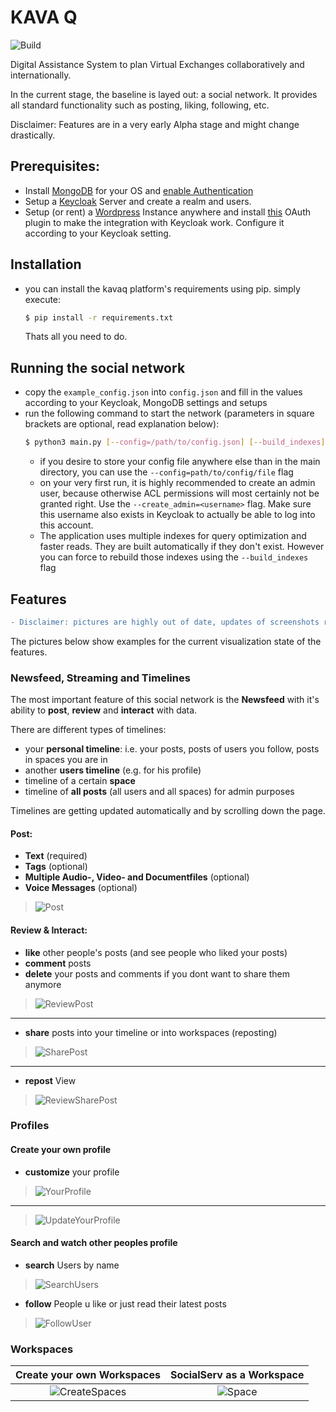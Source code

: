# KAVA Q
![Build](https://github.com/KMI-KPZ/kavaq/actions/workflows/deploy.yml/badge.svg)

Digital Assistance System to plan Virtual Exchanges collaboratively and internationally.

In the current stage, the baseline is layed out: a social network. It provides all standard functionality such as posting, liking, following, etc.

Disclaimer: Features are in a very early Alpha stage and might change drastically.

## Prerequisites:

- Install [MongoDB](https://docs.mongodb.com/manual/installation/) for your OS and [enable Authentication](https://www.mongodb.com/features/mongodb-authentication)
- Setup a [Keycloak](https://www.keycloak.org/) Server and create a realm and users.
- Setup (or rent) a [Wordpress](https://wordpress.com/de/) Instance anywhere and install [this](https://de.wordpress.org/plugins/oauth-client-for-user-authentication/) OAuth plugin to make the integration with Keycloak work. Configure it according to your Keycloak setting.

## Installation

- you can install the kavaq platform's requirements using pip. simply execute:
  ```sh
  $ pip install -r requirements.txt
  ```
  Thats all you need to do.

## Running the social network

- copy the ```example_config.json``` into ```config.json``` and fill in the values according to your Keycloak, MongoDB settings and setups
- run the following command to start the network (parameters in square brackets are optional, read explanation below):
  ```sh
  $ python3 main.py [--config=/path/to/config.json] [--build_indexes] [--create_admin=<username>]
  ```
  - if you desire to store your config file anywhere else than in the main directory, you can use the ```--config=path/to/config/file``` flag
  - on your very first run, it is highly recommended to create an admin user, because otherwise ACL permissions will most certainly not be granted right. Use the ```--create_admin=<username>``` flag. Make sure this username also exists in Keycloak to actually be able to log into this account.
  - The application uses multiple indexes for query optimization and faster reads. They are built automatically if they don't exist. However you can force to rebuild those indexes using the ```--build_indexes``` flag


## Features
```diff
- Disclaimer: pictures are highly out of date, updates of screenshots required
```

The pictures below show examples for the current visualization state of the features.
### Newsfeed, Streaming and Timelines

The most important feature of this social network is the **Newsfeed** with it's ability to **post**, **review** and **interact** with data.

There are different types of timelines:
  - your **personal timeline**: i.e. your posts, posts of users you follow, posts in spaces you are in
  - another **users timeline** (e.g. for his profile)
  - timeline of a certain **space**
  - timeline of **all posts** (all users and all spaces) for admin purposes

Timelines are getting updated automatically and by scrolling down the page.
#### Post:
- **Text** (required)
- **Tags** (optional)
- **Multiple Audio-, Video- and Documentfiles** (optional)
- **Voice Messages** (optional)
>![Post](Features/Post.png "Post")

#### Review & Interact:
- **like** other people's posts (and see people who liked your posts)
- **comment** posts
- **delete** your posts and comments if you dont want to share them anymore
>![ReviewPost](Features/ReviewPost.png)
---
- **share** posts into your timeline or into workspaces (reposting)
>![SharePost](Features/SharePost.png "SharePost") <br>
---
- **repost** View
>![ReviewSharePost](Features/ReviewSharePost.png "ReviewSharePost")

### Profiles
#### Create your own profile
- **customize** your profile
>![YourProfile](Features/YourProfile.png "YourProfile")
---
>![UpdateYourProfile](Features/UpdateYourProfile.png "UpdateYourProfile")

#### Search and watch other peoples profile
- **search** Users by name
>![SearchUsers](Features/SearchUsers.png "SearchUsers")
- **follow** People u like or just read their latest posts
>![FollowUser](Features/FollowUser.png "FollowUser")

### Workspaces
Create your own Workspaces            |  SocialServ as a Workspace
:-------------------------:|:-------------------------:
![CreateSpaces](Features/CreateSpaces.png "CreateSpaces")  | ![Space](Features/Space.png "Space")